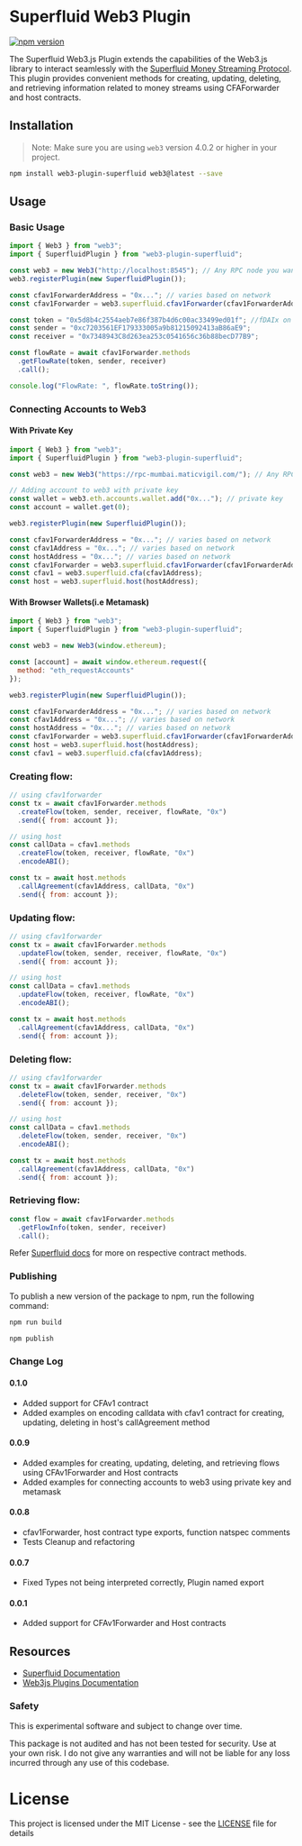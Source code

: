 # Superfluid Web3 Plugin

[![npm version](https://badge.fury.io/js/web3-plugin-superfluid.svg)](https://www.npmjs.com/package/web3-plugin-superfluid)

The Superfluid Web3.js Plugin extends the capabilities of the Web3.js library to interact seamlessly with the [Superfluid Money Streaming Protocol](https://superfluid.finance). This plugin provides convenient methods for creating, updating, deleting, and retrieving information related to money streams using CFAForwarder and host contracts.

## Installation

> Note: Make sure you are using `web3` version 4.0.2 or higher in your project.

```bash
npm install web3-plugin-superfluid web3@latest --save
```

## Usage

### Basic Usage

```js
import { Web3 } from "web3";
import { SuperfluidPlugin } from "web3-plugin-superfluid";

const web3 = new Web3("http://localhost:8545"); // Any RPC node you wanted to connect with
web3.registerPlugin(new SuperfluidPlugin());

const cfav1ForwarderAddress = "0x..."; // varies based on network
const cfav1Forwarder = web3.superfluid.cfav1Forwarder(cfav1ForwarderAddress);

const token = "0x5d8b4c2554aeb7e86f387b4d6c00ac33499ed01f"; //fDAIx on Mumbai
const sender = "0xc7203561EF179333005a9b81215092413aB86aE9";
const receiver = "0x7348943C8d263ea253c0541656c36b88becD77B9";

const flowRate = await cfav1Forwarder.methods
  .getFlowRate(token, sender, receiver)
  .call();

console.log("FlowRate: ", flowRate.toString());
```

### Connecting Accounts to Web3

#### With Private Key

```js
import { Web3 } from "web3";
import { SuperfluidPlugin } from "web3-plugin-superfluid";

const web3 = new Web3("https://rpc-mumbai.maticvigil.com/"); // Any RPC node you wanted to connect with

// Adding account to web3 with private key
const wallet = web3.eth.accounts.wallet.add("0x..."); // private key
const account = wallet.get(0);

web3.registerPlugin(new SuperfluidPlugin());

const cfav1ForwarderAddress = "0x..."; // varies based on network
const cfav1Address = "0x..."; // varies based on network
const hostAddress = "0x..."; // varies based on network
const cfav1Forwarder = web3.superfluid.cfav1Forwarder(cfav1ForwarderAddress);
const cfav1 = web3.superfluid.cfa(cfav1Address);
const host = web3.superfluid.host(hostAddress);
```

#### With Browser Wallets(i.e Metamask)

```js
import { Web3 } from "web3";
import { SuperfluidPlugin } from "web3-plugin-superfluid";

const web3 = new Web3(window.ethereum);

const [account] = await window.ethereum.request({
  method: "eth_requestAccounts"
});

web3.registerPlugin(new SuperfluidPlugin());

const cfav1ForwarderAddress = "0x..."; // varies based on network
const cfav1Address = "0x..."; // varies based on network
const hostAddress = "0x..."; // varies based on network
const cfav1Forwarder = web3.superfluid.cfav1Forwarder(cfav1ForwarderAddress);
const host = web3.superfluid.host(hostAddress);
const cfav1 = web3.superfluid.cfa(cfav1Address);
```

### Creating flow:

```js
// using cfav1forwarder
const tx = await cfav1Forwarder.methods
  .createFlow(token, sender, receiver, flowRate, "0x")
  .send({ from: account });

// using host
const callData = cfav1.methods
  .createFlow(token, receiver, flowRate, "0x")
  .encodeABI();

const tx = await host.methods
  .callAgreement(cfav1Address, callData, "0x")
  .send({ from: account });
```

### Updating flow:

```js
// using cfav1forwarder
const tx = await cfav1Forwarder.methods
  .updateFlow(token, sender, receiver, flowRate, "0x")
  .send({ from: account });

// using host
const callData = cfav1.methods
  .updateFlow(token, receiver, flowRate, "0x")
  .encodeABI();

const tx = await host.methods
  .callAgreement(cfav1Address, callData, "0x")
  .send({ from: account });
```

### Deleting flow:

```js
// using cfav1forwarder
const tx = await cfav1Forwarder.methods
  .deleteFlow(token, sender, receiver, "0x")
  .send({ from: account });

// using host
const callData = cfav1.methods
  .deleteFlow(token, sender, receiver, "0x")
  .encodeABI();

const tx = await host.methods
  .callAgreement(cfav1Address, callData, "0x")
  .send({ from: account });
```

### Retrieving flow:

```js
const flow = await cfav1Forwarder.methods
  .getFlowInfo(token, sender, receiver)
  .call();
```

Refer [Superfluid docs](https://docs.superfluid.finance/superfluid/developers/constant-flow-agreement-cfa) for more on respective contract methods.

### Publishing

To publish a new version of the package to npm, run the following command:

```bash
npm run build

npm publish
```

### Change Log

#### 0.1.0

- Added support for CFAv1 contract
- Added examples on encoding calldata with cfav1 contract for creating, updating, deleting in host's callAgreement method

#### 0.0.9

- Added examples for creating, updating, deleting, and retrieving flows using CFAv1Forwarder and Host contracts
- Added examples for connecting accounts to web3 using private key and metamask

#### 0.0.8

- cfav1Forwarder, host contract type exports, function natspec comments
- Tests Cleanup and refactoring

#### 0.0.7

- Fixed Types not being interpreted correctly, Plugin named export

#### 0.0.1

- Added support for CFAv1Forwarder and Host contracts

## Resources

- [Superfluid Documentation](https://docs.superfluid.finance)
- [Web3js Plugins Documentation](https://docs.web3js.org/guides/web3_plugin_guide/)

### Safety

This is experimental software and subject to change over time.

This package is not audited and has not been tested for security. Use at your own risk.
I do not give any warranties and will not be liable for any loss incurred through any use of this codebase.

# License

This project is licensed under the MIT License - see the [LICENSE](LICENSE) file for details
